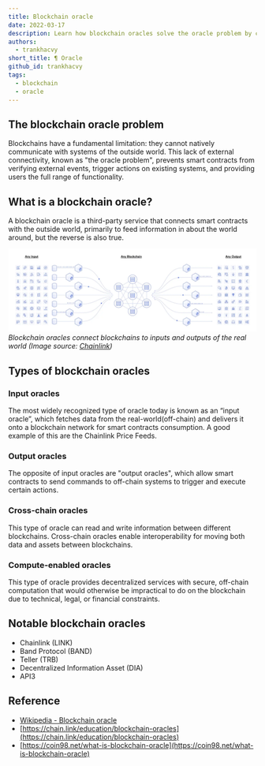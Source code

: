 ```yaml
---
title: Blockchain oracle
date: 2022-03-17
description: Learn how blockchain oracles solve the oracle problem by connecting smart contracts with real-world data, enabling secure input, output, cross-chain communication, and off-chain computing.
authors:
  - trankhacvy
short_title: ¶ Oracle
github_id: trankhacvy
tags:
  - blockchain
  - oracle
---
```


## The blockchain oracle problem

Blockchains have a fundamental limitation: they cannot natively communicate with systems of the outside world. This lack of external connectivity, known as "the oracle problem", prevents smart contracts from verifying external events, trigger actions on existing systems, and providing users the full range of functionality.

## What is a blockchain oracle?

A blockchain oracle is a third-party service that connects smart contracts with the outside world, primarily to feed information in about the world around, but the reverse is also true.

![](assets/blockchain-oracle_ins_and_outs_of_the_blockchain_ecosystem.webp) _Blockchain oracles connect blockchains to inputs and outputs of the real world (Image source: [Chainlink](https://chain.link/))_

## Types of blockchain oracles

### Input oracles

The most widely recognized type of oracle today is known as an “input oracle”, which fetches data from the real-world(off-chain) and delivers it onto a blockchain network for smart contracts consumption. A good example of this are the Chainlink Price Feeds.

### Output oracles

The opposite of input oracles are "output oracles", which allow smart contracts to send commands to off-chain systems to trigger and execute certain actions.

### Cross-chain oracles

This type of oracle can read and write information between different blockchains. Cross-chain oracles enable interoperability for moving both data and assets between blockchains.

### Compute-enabled oracles

This type of oracle provides decentralized services with secure, off-chain computation that would otherwise be impractical to do on the blockchain due to technical, legal, or financial constraints.

## Notable blockchain oracles

- Chainlink (LINK)
- Band Protocol (BAND)
- Teller (TRB)
- Decentralized Information Asset (DIA)
- API3

## Reference

- [Wikipedia - Blockchain oracle](https://en.wikipedia.org/wiki/Blockchain_oracle#:~:text=A%20blockchain%20oracle%20is%20a,that%20decentralised%20knowledge%20is%20obtained.)
- [https://chain.link/education/blockchain-oracles](https://chain.link/education/blockchain-oracles)
- [https://coin98.net/what-is-blockchain-oracle](https://coin98.net/what-is-blockchain-oracle)
